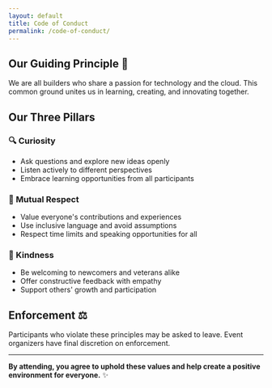 ```yaml
---
layout: default
title: Code of Conduct
permalink: /code-of-conduct/
---
```


## Our Guiding Principle 🌟

We are all builders who share a passion for technology and the cloud. This common ground unites us in learning, creating, and innovating together.

## Our Three Pillars

### 🔍 Curiosity
- Ask questions and explore new ideas openly
- Listen actively to different perspectives  
- Embrace learning opportunities from all participants

### 🤝 Mutual Respect
- Value everyone's contributions and experiences
- Use inclusive language and avoid assumptions
- Respect time limits and speaking opportunities for all

### 💙 Kindness
- Be welcoming to newcomers and veterans alike
- Offer constructive feedback with empathy
- Support others' growth and participation

## Enforcement ⚖️

Participants who violate these principles may be asked to leave. Event organizers have final discretion on enforcement.

---

**By attending, you agree to uphold these values and help create a positive environment for everyone.** ✨
